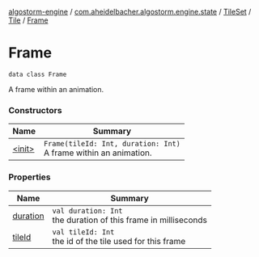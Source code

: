[algostorm-engine](../../../../index.md) / [com.aheidelbacher.algostorm.engine.state](../../../index.md) / [TileSet](../../index.md) / [Tile](../index.md) / [Frame](.)

# Frame

`data class Frame`

A frame within an animation.

### Constructors

| Name | Summary |
|---|---|
| [&lt;init&gt;](-init-.md) | `Frame(tileId: Int, duration: Int)`<br>A frame within an animation. |

### Properties

| Name | Summary |
|---|---|
| [duration](duration.md) | `val duration: Int`<br>the duration of this frame in milliseconds |
| [tileId](tile-id.md) | `val tileId: Int`<br>the id of the tile used for this frame |
